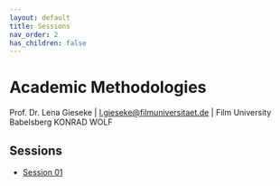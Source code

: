 ```yaml
---
layout: default
title: Sessions
nav_order: 2
has_children: false
---
```


# Academic Methodologies

Prof. Dr. Lena Gieseke \| l.gieseke@filmuniversitaet.de \| Film University Babelsberg KONRAD WOLF

## Sessions

* [Session 01](01_research/README.md)


<!-- 

* [Session 02](02_reasoning/README.md)
* [Session 03](03_hci/README.md)
* [Session 04](04_experiments/README.md)
* [Session 05](05_statistics/README.md)
* [Session 06](06_qualitativeresearch_literature/README.md)
* [Session 07](07_writing/README.md)
* [Session 08](08_publishing/README.md)
* [Session 09](09_paper/README.md) 
* 
* -->
